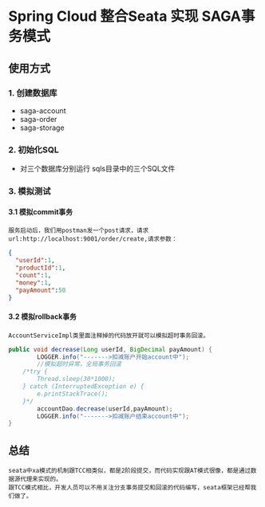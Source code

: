 # Spring Cloud 整合Seata 实现 SAGA事务模式

## 使用方式
### 1. 创建数据库
- saga-account
- saga-order
- saga-storage

### 2. 初始化SQL
- 对三个数据库分别运行 sqls目录中的三个SQL文件

### 3. 模拟测试
#### 3.1 模拟commit事务
    服务启动后，我们用postman发一个post请求，请求url:http://localhost:9001/order/create,请求参数：
```json
{
  "userId":1,
  "productId":1,
  "count":1,
  "money":1,
  "payAmount":50
}
```

#### 3.2 模拟rollback事务
    AccountServiceImpl类里面注释掉的代码放开就可以模拟超时事务回滚。
```java
public void decrease(Long userId, BigDecimal payAmount) {
        LOGGER.info("------->扣减账户开始account中");
        //模拟超时异常，全局事务回滚
    /*try {
        Thread.sleep(30*1000);
    } catch (InterruptedException e) {
        e.printStackTrace();
    }*/
        accountDao.decrease(userId,payAmount);
        LOGGER.info("------->扣减账户结束account中");
}
```

## 总结
    seata中xa模式的机制跟TCC相类似，都是2阶段提交，而代码实现跟AT模式很像，都是通过数据源代理来实现的。
    跟TCC模式相比，开发人员可以不用关注分支事务提交和回滚的代码编写，seata框架已经帮我们做了。

















